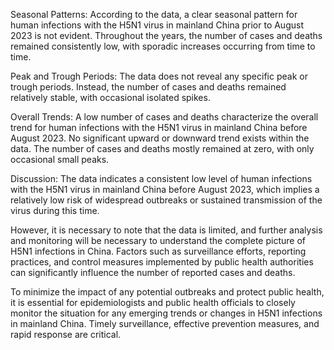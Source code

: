 Seasonal Patterns:
According to the data, a clear seasonal pattern for human infections with the H5N1 virus in mainland China prior to August 2023 is not evident. Throughout the years, the number of cases and deaths remained consistently low, with sporadic increases occurring from time to time.

Peak and Trough Periods:
The data does not reveal any specific peak or trough periods. Instead, the number of cases and deaths remained relatively stable, with occasional isolated spikes.

Overall Trends:
A low number of cases and deaths characterize the overall trend for human infections with the H5N1 virus in mainland China before August 2023. No significant upward or downward trend exists within the data. The number of cases and deaths mostly remained at zero, with only occasional small peaks.

Discussion:
The data indicates a consistent low level of human infections with the H5N1 virus in mainland China before August 2023, which implies a relatively low risk of widespread outbreaks or sustained transmission of the virus during this time.

However, it is necessary to note that the data is limited, and further analysis and monitoring will be necessary to understand the complete picture of H5N1 infections in China. Factors such as surveillance efforts, reporting practices, and control measures implemented by public health authorities can significantly influence the number of reported cases and deaths.

To minimize the impact of any potential outbreaks and protect public health, it is essential for epidemiologists and public health officials to closely monitor the situation for any emerging trends or changes in H5N1 infections in mainland China. Timely surveillance, effective prevention measures, and rapid response are critical.